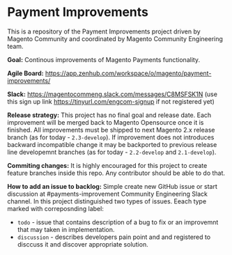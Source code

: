 # Payment Improvements

This is a repository of the Payment Improvements project driven by Magento Community and coordinated by Magento Community Engineering team.

**Goal:** Continous improvements of Magento Payments functionality.

**Agile Board:** https://app.zenhub.com/workspace/o/magento/payment-improvements/

**Slack:** https://magentocommeng.slack.com/messages/C8MSFSK1N (use this sign up link https://tinyurl.com/engcom-signup if not registered yet)

**Release strategy:** This project has no final goal and release date. Each improvement will be merged back to Magento Opensource once it is finished. All improvements must be shipped to next Magento 2.x release branch (as for today - `2.3-develop`). If improvement does not introduces backward incompatible change it may be backported to previous release line developemnt branches (as for today - `2.2-develop` and `2.1-develop`).

**Commiting changes:** It is highly encouraged for this project to create feature branches inside this repo. Any contributor should be able to do that.

**How to add an issue to backlog:**
Simple create new GitHub issue or start discussion at #payments-improvement Community Engineering Slack channel. In this project distinguished two types of issues. Eeach type marked with correposnding label:
- `todo` - issue that contains description of a bug to fix or an improvemnt that may taken in implementation.
- `discussion` - describes developers pain point and and registered to disccuss it and discover appropriate solution.
